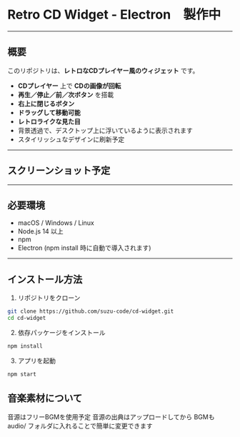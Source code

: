 # Retro CD Widget - Electron　製作中


---

## 概要

このリポジトリは、**レトロなCDプレイヤー風のウィジェット** です。  

- **CDプレイヤー** 上で **CDの画像が回転**  
- **再生／停止／前／次ボタン** を搭載  
- **右上に閉じるボタン**  
- **ドラッグして移動可能**  
- **レトロライクな見た目**  
- 背景透過で、デスクトップ上に浮いているように表示されます
- スタイリッシュなデザインに刷新予定

---

## スクリーンショット予定

---

## 必要環境

- macOS / Windows / Linux  
- Node.js 14 以上  
- npm  
- Electron (npm install 時に自動で導入されます)

---

## インストール方法

1. リポジトリをクローン
```bash
git clone https://github.com/suzu-code/cd-widget.git
cd cd-widget
```

2. 依存パッケージをインストール
```bash
npm install
```

3. アプリを起動
```bash
npm start
```


## 音楽素材について
音源はフリーBGMを使用予定
音源の出典はアップロードしてから
BGMも audio/ フォルダに入れることで簡単に変更できます